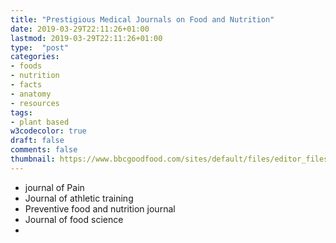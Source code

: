 ```yaml
---
title: "Prestigious Medical Journals on Food and Nutrition"
date: 2019-03-29T22:11:26+01:00
lastmod: 2019-03-29T22:11:26+01:00
type:  "post"
categories:
- foods
- nutrition
- facts
- anatomy
- resources
tags:
- plant based
w3codecolor: true
draft: false
comments: false
thumbnail: https://www.bbcgoodfood.com/sites/default/files/editor_files/2017/11/plant-based-diet-guide-main-image-700-350.jpg
---
```


* journal of Pain
* Journal of athletic training
* Preventive food and nutrition journal
* Journal of food science
* 